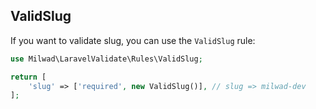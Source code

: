 ## ValidSlug

If you want to validate slug, you can use the `ValidSlug` rule:

```php
use Milwad\LaravelValidate\Rules\ValidSlug;

return [
    'slug' => ['required', new ValidSlug()], // slug => milwad-dev
];
```
